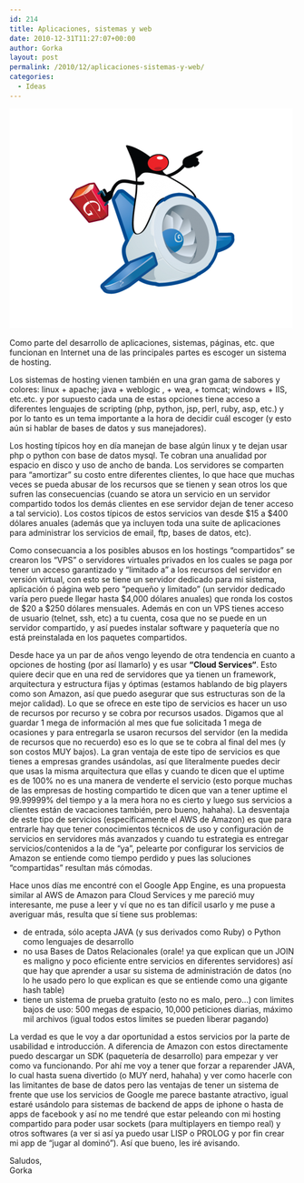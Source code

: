 ```yaml
---
id: 214
title: Aplicaciones, sistemas y web
date: 2010-12-31T11:27:07+00:00
author: Gorka
layout: post
permalink: /2010/12/aplicaciones-sistemas-y-web/
categories:
  - Ideas
---
```

<img style="margin: auto;" src="/wp-content/uploads/2010/12/apps.png" alt="Apps" />

Como parte del desarrollo de aplicaciones, sistemas, páginas, etc. que funcionan en Internet una de las principales partes es escoger un sistema de hosting.

Los sistemas de hosting vienen también en una gran gama de sabores y colores: linux + apache; java + weblogic , + wea, + tomcat; windows + IIS, etc.etc. y por supuesto cada una de estas opciones tiene acceso a diferentes lenguajes de scripting (php, python, jsp, perl, ruby, asp, etc.) y por lo tanto es un tema importante a la hora de decidir cuál escoger (y esto aún si hablar de bases de datos y sus manejadores).

Los hosting típicos hoy en día manejan de base algún linux y te dejan usar php o python con base de datos mysql. Te cobran una anualidad por espacio en disco y uso de ancho de banda. Los servidores se comparten para “amortizar” su costo entre diferentes clientes, lo que hace que muchas veces se pueda abusar de los recursos que se tienen y sean otros los que sufren las consecuencias (cuando se atora un servicio en un servidor compartido todos los demás clientes en ese servidor dejan de tener acceso a tal servicio). Los costos típicos de estos servicios van desde $15 a $400 dólares anuales (además que ya incluyen toda una suite de aplicaciones para administrar los servicios de email, ftp, bases de datos, etc).

Como consecuancia a los posibles abusos en los hostings “compartidos” se crearon los “VPS” o servidores virtuales privados en los cuales se paga por tener un acceso garantizado y “limitado a” a los recursos del servidor en versión virtual, con esto se tiene un servidor dedicado para mi sistema, aplicación ó página web pero “pequeño y limitado” (un servidor dedicado varía pero puede llegar hasta $4,000 dólares anuales) que ronda los costos de $20 a $250 dólares mensuales. Además en con un VPS tienes acceso de usuario (telnet, ssh, etc) a tu cuenta, cosa que no se puede en un servidor compartido, y así puedes instalar software y paquetería que no está preinstalada en los paquetes compartidos.

Desde hace ya un par de años vengo leyendo de otra tendencia en cuanto a opciones de hosting (por así llamarlo) y es usar **“Cloud Services“**. Esto quiere decir que en una red de servidores que ya tienen un framework, arquitectura y estructura fijas y óptimas (estamos hablando  de big players como son Amazon, así que puedo asegurar que sus estructuras son de la mejor calidad). Lo que se ofrece en este tipo de servicios es hacer un uso de recursos por recurso y se cobra por recursos usados. Digamos que al guardar 1 mega de información al mes que fue solicitada 1 mega de ocasiones y para entregarla se usaron recursos del servidor (en la medida de recursos que no recuerdo) eso es lo que se te cobra al final del mes (y son costos MUY bajos). La gran ventaja de este tipo de servicios es que tienes a empresas grandes usándolas, así  que literalmente puedes decir que usas la misma arquitectura que ellas y cuando te dicen que el uptime es de 100% no es una manera de venderte el servicio (esto porque muchas de las empresas de hosting compartido te dicen que van a tener uptime el 99.99999% del tiempo y a la mera hora no es cierto y luego sus servicios a clientes están de vacaciones también, pero bueno, hahaha).
La desventaja de este tipo de servicios (específicamente el AWS de Amazon) es que para entrarle hay que tener conocimientos técnicos de uso y configuración de servicios en servidores más avanzados y cuando tu estrategia es entregar servicios/contenidos a la de “ya”, pelearte por configurar los servicios de Amazon se entiende como tiempo perdido y pues las soluciones “compartidas” resultan más cómodas.

Hace unos días me encontré con el Google App Engine, es una propuesta similar al AWS de Amazon para Cloud Services y me pareció muy interesante, me puse a leer y ví que no es tan difícil usarlo y me puse a averiguar más, resulta que sí tiene sus problemas:

- de entrada, sólo acepta JAVA (y sus derivados como Ruby) o Python como lenguajes de desarrollo
- no usa Bases de Datos Relacionales (orale! ya que explican que un JOIN es maligno y poco eficiente entre servicios en diferentes servidores) así que hay que aprender a usar su sistema de administración de datos (no lo he usado pero lo que explican es que se entiende como una gigante hash table)
- tiene un sistema de prueba gratuito (esto no es malo, pero…) con limites bajos de uso: 500 megas de espacio, 10,000 peticiones diarias, máximo mil archivos (igual todos estos límites se pueden liberar pagando)

La verdad es que le voy a dar oportunidad a estos servicios por la parte de usabilidad e introducción. A diferencia de Amazon con estos directamente puedo descargar un SDK (paquetería de desarrollo) para empezar y ver como va funcionando. Por ahí me voy a tener que forzar a reparender JAVA, lo cual hasta suena divertido (o MUY nerd, hahaha) y ver como hacerle con las limitantes de base de datos pero las ventajas de tener un sistema de frente que use los servicios de Google me parece bastante atractivo, igual estaré usándolo para sistemas de backend de apps de iphone o hasta de apps de facebook y así no me tendré que estar peleando con mi hosting compartido para poder usar sockets (para multiplayers en tiempo real) y otros softwares (a ver si así ya puedo usar LISP o PROLOG y por fin crear mi app de “jugar al dominó”). Así que bueno, les iré avisando.

Saludos,<br />
Gorka
